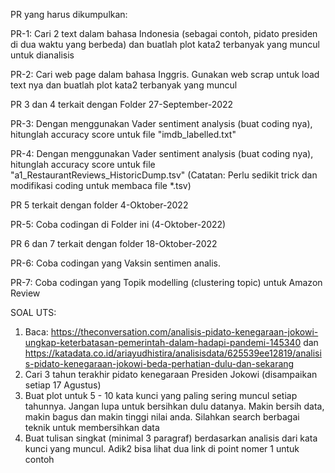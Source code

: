 PR yang harus dikumpulkan:

PR-1: Cari 2 text dalam bahasa Indonesia (sebagai contoh, pidato presiden di dua waktu yang berbeda) dan buatlah plot kata2 terbanyak yang muncul untuk dianalisis

PR-2: Cari web page dalam bahasa Inggris. Gunakan web scrap untuk load text nya dan buatlah plot kata2 terbanyak yang muncul

PR 3 dan 4 terkait dengan Folder 27-September-2022

PR-3: Dengan menggunakan Vader sentiment analysis (buat coding nya), hitunglah accuracy score untuk file "imdb_labelled.txt"

PR-4: Dengan menggunakan Vader sentiment analysis (buat coding nya), hitunglah accuracy score untuk file "a1_RestaurantReviews_HistoricDump.tsv" (Catatan: Perlu sedikit trick dan modifikasi coding untuk membaca file *.tsv)

PR 5 terkait dengan folder 4-Oktober-2022

PR-5: Coba codingan di Folder ini (4-Oktober-2022)

PR 6 dan 7 terkait dengan folder 18-Oktober-2022

PR-6: Coba codingan yang Vaksin sentimen analis.

PR-7: Coba codingan yang Topik modelling (clustering topic) untuk Amazon Review

SOAL UTS:

1. Baca: https://theconversation.com/analisis-pidato-kenegaraan-jokowi-ungkap-keterbatasan-pemerintah-dalam-hadapi-pandemi-145340 dan https://katadata.co.id/ariayudhistira/analisisdata/625539ee12819/analisis-pidato-kenegaraan-jokowi-beda-perhatian-dulu-dan-sekarang 
2. Cari 3 tahun terakhir pidato kenegaraan Presiden Jokowi (disampaikan setiap 17 Agustus)
3. Buat plot untuk 5 - 10 kata kunci yang paling sering muncul setiap tahunnya. Jangan lupa untuk bersihkan dulu datanya. Makin bersih data, makin bagus dan makin tinggi nilai anda. Silahkan search berbagai teknik untuk membersihkan data
4. Buat tulisan singkat (minimal 3 paragraf) berdasarkan analisis dari kata kunci yang muncul. Adik2 bisa lihat dua link di point nomer 1 untuk contoh 
